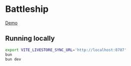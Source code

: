 # Battleship

[Demo](https://web-todomvc-sync-cf.livestore.dev)

## Running locally

```bash
export VITE_LIVESTORE_SYNC_URL='http://localhost:8787'
bun
bun dev
```
